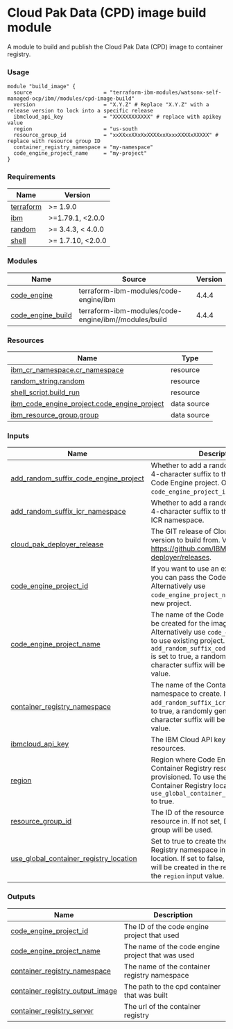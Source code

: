 # Cloud Pak Data (CPD) image build module

A module to build and publish the Cloud Pak Data (CPD) image to container registry.

### Usage

```hcl
module "build_image" {
  source                       = "terraform-ibm-modules/watsonx-self-managed-ocp/ibm//modules/cpd-image-build"
  version                      = "X.Y.Z" # Replace "X.Y.Z" with a release version to lock into a specific release
  ibmcloud_api_key             = "XXXXXXXXXXXX" # replace with apikey value
  region                       = "us-south
  resource_group_id            = "xxXXxxXXxXxXXXXxxXxxxXXXXxXXXXX" # replace with resource group ID
  container_registry_namespace = "my-namespace"
  code_engine_project_name     = "my-project"
}
```

<!-- BEGINNING OF PRE-COMMIT-TERRAFORM DOCS HOOK -->
### Requirements

| Name | Version |
|------|---------|
| <a name="requirement_terraform"></a> [terraform](#requirement\_terraform) | >= 1.9.0 |
| <a name="requirement_ibm"></a> [ibm](#requirement\_ibm) | >=1.79.1, <2.0.0 |
| <a name="requirement_random"></a> [random](#requirement\_random) | >= 3.4.3, < 4.0.0 |
| <a name="requirement_shell"></a> [shell](#requirement\_shell) | >= 1.7.10, <2.0.0 |

### Modules

| Name | Source | Version |
|------|--------|---------|
| <a name="module_code_engine"></a> [code\_engine](#module\_code\_engine) | terraform-ibm-modules/code-engine/ibm | 4.4.4 |
| <a name="module_code_engine_build"></a> [code\_engine\_build](#module\_code\_engine\_build) | terraform-ibm-modules/code-engine/ibm//modules/build | 4.4.4 |

### Resources

| Name | Type |
|------|------|
| [ibm_cr_namespace.cr_namespace](https://registry.terraform.io/providers/ibm-cloud/ibm/latest/docs/resources/cr_namespace) | resource |
| [random_string.random](https://registry.terraform.io/providers/hashicorp/random/latest/docs/resources/string) | resource |
| [shell_script.build_run](https://registry.terraform.io/providers/scottwinkler/shell/latest/docs/resources/script) | resource |
| [ibm_code_engine_project.code_engine_project](https://registry.terraform.io/providers/ibm-cloud/ibm/latest/docs/data-sources/code_engine_project) | data source |
| [ibm_resource_group.group](https://registry.terraform.io/providers/ibm-cloud/ibm/latest/docs/data-sources/resource_group) | data source |

### Inputs

| Name | Description | Type | Default | Required |
|------|-------------|------|---------|:--------:|
| <a name="input_add_random_suffix_code_engine_project"></a> [add\_random\_suffix\_code\_engine\_project](#input\_add\_random\_suffix\_code\_engine\_project) | Whether to add a randomly generated 4-character suffix to the newly created Code Engine project. Only applies if `code_engine_project_id` is `null`. | `bool` | `true` | no |
| <a name="input_add_random_suffix_icr_namespace"></a> [add\_random\_suffix\_icr\_namespace](#input\_add\_random\_suffix\_icr\_namespace) | Whether to add a randomly generated 4-character suffix to the newly created ICR namespace. | `bool` | `true` | no |
| <a name="input_cloud_pak_deployer_release"></a> [cloud\_pak\_deployer\_release](#input\_cloud\_pak\_deployer\_release) | The GIT release of Cloud Pak Deployer version to build from. View releases at: https://github.com/IBM/cloud-pak-deployer/releases. | `string` | `"v3.1.8"` | no |
| <a name="input_code_engine_project_id"></a> [code\_engine\_project\_id](#input\_code\_engine\_project\_id) | If you want to use an existing project, you can pass the Code Engine project ID. Alternatively use `code_engine_project_name` to create a new project. | `string` | `null` | no |
| <a name="input_code_engine_project_name"></a> [code\_engine\_project\_name](#input\_code\_engine\_project\_name) | The name of the Code Engine project to be created for the image build. Alternatively use `code_engine_project_id` to use existing project. If `add_random_suffix_code_engine_project` is set to true, a randomly generated 4-character suffix will be added to this value. | `string` | `"cpd"` | no |
| <a name="input_container_registry_namespace"></a> [container\_registry\_namespace](#input\_container\_registry\_namespace) | The name of the Container Registry namespace to create. If `add_random_suffix_icr_namespace` is set to true, a randomly generated 4-character suffix will be added to this value. | `string` | `"cpd"` | no |
| <a name="input_ibmcloud_api_key"></a> [ibmcloud\_api\_key](#input\_ibmcloud\_api\_key) | The IBM Cloud API key to deploy resources. | `string` | n/a | yes |
| <a name="input_region"></a> [region](#input\_region) | Region where Code Engine and Container Registry resources will be provisioned. To use the 'Global' Container Registry location set `use_global_container_registry_location` to true. | `string` | `"us-south"` | no |
| <a name="input_resource_group_id"></a> [resource\_group\_id](#input\_resource\_group\_id) | The ID of the resource group to create resource in. If not set, Default resource group will be used. | `string` | `null` | no |
| <a name="input_use_global_container_registry_location"></a> [use\_global\_container\_registry\_location](#input\_use\_global\_container\_registry\_location) | Set to true to create the Container Registry namespace in the 'Global' location. If set to false, the namespace will be created in the region provided in the `region` input value. | `bool` | `false` | no |

### Outputs

| Name | Description |
|------|-------------|
| <a name="output_code_engine_project_id"></a> [code\_engine\_project\_id](#output\_code\_engine\_project\_id) | The ID of the code engine project that used |
| <a name="output_code_engine_project_name"></a> [code\_engine\_project\_name](#output\_code\_engine\_project\_name) | The name of the code engine project that was used |
| <a name="output_container_registry_namespace"></a> [container\_registry\_namespace](#output\_container\_registry\_namespace) | The name of the container registry namespace |
| <a name="output_container_registry_output_image"></a> [container\_registry\_output\_image](#output\_container\_registry\_output\_image) | The path to the cpd container that was built |
| <a name="output_container_registry_server"></a> [container\_registry\_server](#output\_container\_registry\_server) | The url of the container registry |
<!-- END OF PRE-COMMIT-TERRAFORM DOCS HOOK -->
